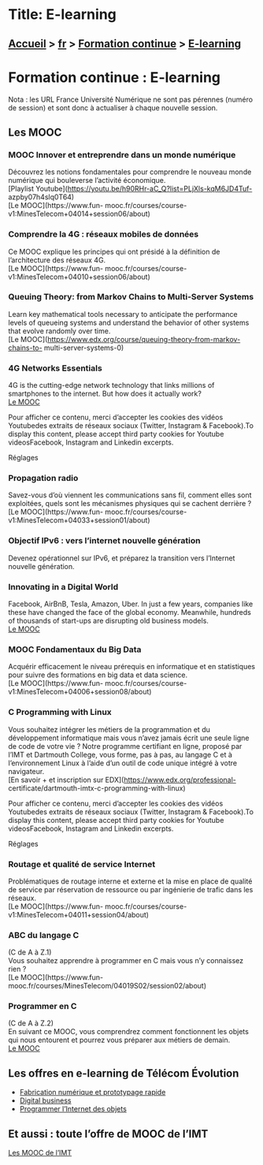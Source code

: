 # Title: E-learning

## [Accueil](https://www.telecom-paris.fr "https://www.telecom-paris.fr") > [fr](https://www.telecom-paris.fr/fr "fr") > [Formation continue](https://www.telecom-paris.fr/fr/formation-continue "Formation continue") > [E-learning](https://www.telecom-paris.fr/fr/formation-continue/e-learning)

[](https://www.telecom-paris.fr/fr/accueil)

# Formation continue : E-learning

Nota : les URL France Université Numérique ne sont pas pérennes (numéro de
session) et sont donc à actualiser à chaque nouvelle session.

## Les MOOC

### MOOC Innover et entreprendre dans un monde numérique

Découvrez les notions fondamentales pour comprendre le nouveau monde numérique
qui bouleverse l’activité économique.  
[Playlist Youtube](https://youtu.be/h90RHr-aC_Q?list=PLjXls-kqM6JD4Tuf-
azpby07h4slq0T64)  
[Le MOOC](https://www.fun-
mooc.fr/courses/course-v1:MinesTelecom+04014+session06/about)

### Comprendre la 4G : réseaux mobiles de données

Ce MOOC explique les principes qui ont présidé à la définition de
l’architecture des réseaux 4G.  
[Le MOOC](https://www.fun-
mooc.fr/courses/course-v1:MinesTelecom+04010+session06/about)

### Queuing Theory: from Markov Chains to Multi-Server Systems

Learn key mathematical tools necessary to anticipate the performance levels of
queueing systems and understand the behavior of other systems that evolve
randomly over time.  
[Le MOOC](https://www.edx.org/course/queuing-theory-from-markov-chains-to-
multi-server-systems-0)

### 4G Networks Essentials

4G is the cutting-edge network technology that links millions of smartphones
to the internet. But how does it actually work?  
[Le MOOC](https://www.edx.org/course/4g-network-essentials)

Pour afficher ce contenu, merci d’accepter les cookies des vidéos Youtubedes
extraits de réseaux sociaux (Twitter, Instagram & Facebook).To display this
content, please accept third party cookies for Youtube videosFacebook,
Instagram and Linkedin excerpts.

Réglages

### Propagation radio

Savez-vous d’où viennent les communications sans fil, comment elles sont
exploitées, quels sont les mécanismes physiques qui se cachent derrière ?  
[Le MOOC](https://www.fun-
mooc.fr/courses/course-v1:MinesTelecom+04033+session01/about)

### Objectif IPv6 : vers l’internet nouvelle génération

Devenez opérationnel sur IPv6, et préparez la transition vers l’Internet
nouvelle génération.

### Innovating in a Digital World

Facebook, AirBnB, Tesla, Amazon, Uber. In just a few years, companies like
these have changed the face of the global economy. Meanwhile, hundreds of
thousands of start-ups are disrupting old business models.  
[Le MOOC](https://www.coursera.org/learn/innovating-digital-world)

### MOOC Fondamentaux du Big Data

Acquérir efficacement le niveau prérequis en informatique et en statistiques
pour suivre des formations en big data et data science.  
[Le MOOC](https://www.fun-
mooc.fr/courses/course-v1:MinesTelecom+04006+session08/about)

### C Programming with Linux

Vous souhaitez intégrer les métiers de la programmation et du développement
informatique mais vous n’avez jamais écrit une seule ligne de code de votre
vie ? Notre programme certifiant en ligne, proposé par l’IMT et Dartmouth
College, vous forme, pas à pas, au langage C et à l’environnement Linux à
l’aide d’un outil de code unique intégré à votre navigateur.  
[En savoir + et inscription sur EDX](https://www.edx.org/professional-
certificate/dartmouth-imtx-c-programming-with-linux)

Pour afficher ce contenu, merci d’accepter les cookies des vidéos Youtubedes
extraits de réseaux sociaux (Twitter, Instagram & Facebook).To display this
content, please accept third party cookies for Youtube videosFacebook,
Instagram and Linkedin excerpts.

Réglages

### Routage et qualité de service Internet

Problématiques de routage interne et externe et la mise en place de qualité de
service par réservation de ressource ou par ingénierie de trafic dans les
réseaux.  
[Le MOOC](https://www.fun-
mooc.fr/courses/course-v1:MinesTelecom+04011+session04/about)

### ABC du langage C

(C de A à Z.1)  
Vous souhaitez apprendre à programmer en C mais vous n’y connaissez rien ?  
[Le MOOC](https://www.fun-
mooc.fr/courses/MinesTelecom/04019S02/session02/about)

### Programmer en C

(C de A à Z.2)  
En suivant ce MOOC, vous comprendrez comment fonctionnent les objets qui nous
entourent et pourrez vous préparer aux métiers de demain.  
[Le MOOC](https://www.fun-mooc.fr/courses/MinesTelecom/04020/session01/about)

## Les offres en e-learning de Télécom Évolution

  * [Fabrication numérique et prototypage rapide](https://www.telecom-evolution.fr/fr/e-learning/parcours-digital-fabrication-numerique-et-prototypage-rapide)
  * [Digital business](https://www.telecom-evolution.fr/fr/e-learning/parcours-digital-digital-business)
  * [Programmer l’Internet des objets](https://www.telecom-evolution.fr/fr/e-learning/parcours-digital-programmer-linternet-des-objets)

## Et aussi : toute l’offre de MOOC de l’IMT

[Les MOOC de l’IMT](https://www.mines-telecom.fr/formation/mooc/ "Les MOOC de
l’IMT")

